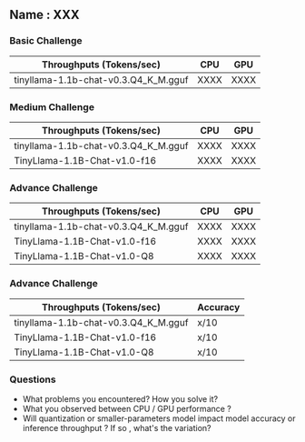 ## Name : XXX

### Basic Challenge
| Throughputs (Tokens/sec) | CPU      | GPU      | 
| --------                 | -------- | -------- | 
| tinyllama-1.1b-chat-v0.3.Q4_K_M.gguf  | XXXX     | XXXX     |


### Medium Challenge
| Throughputs (Tokens/sec) | CPU      | GPU      | 
| --------                 | -------- | -------- | 
| tinyllama-1.1b-chat-v0.3.Q4_K_M.gguf  | XXXX     | XXXX     |
| TinyLlama-1.1B-Chat-v1.0-f16  | XXXX     | XXXX     |



### Advance Challenge
| Throughputs (Tokens/sec) | CPU      | GPU      | 
| --------                 | -------- | -------- | 
| tinyllama-1.1b-chat-v0.3.Q4_K_M.gguf  | XXXX     | XXXX     |
| TinyLlama-1.1B-Chat-v1.0-f16  | XXXX     | XXXX     |
| TinyLlama-1.1B-Chat-v1.0-Q8  | XXXX     | XXXX     |


### Advance Challenge

| Throughputs (Tokens/sec) | Accuracy  |
| --------                 | --------  |
| tinyllama-1.1b-chat-v0.3.Q4_K_M.gguf | x/10     |
| TinyLlama-1.1B-Chat-v1.0-f16         | x/10     |
| TinyLlama-1.1B-Chat-v1.0-Q8          | x/10     |

### Questions
* What problems you encountered? How you solve it?
* What you observed between CPU / GPU performance ?    
* Will quantization or smaller-parameters model impact model accuracy or inference throughput ? If so , what's the variation?



